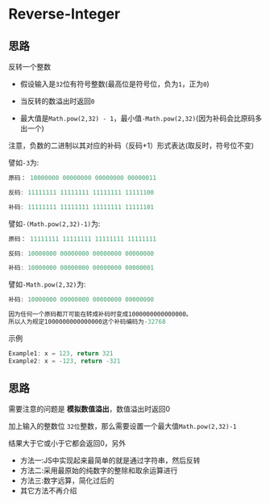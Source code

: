 # Reverse-Integer

## 思路

反转一个整数

- 假设输入是`32`位有符号整数(最高位是符号位，负为`1`，正为`0`)

- 当反转的数溢出时返回`0`

- 最大值是`Math.pow(2,32) - 1`，最小值`-Math.pow(2,32)`(因为补码会比原码多出一个)

注意，负数的二进制以其对应的补码（反码+1）形式表达(取反时，符号位不变)

譬如`-3`为:

```js
原码： 10000000 00000000 00000000 00000011

反码: 11111111 11111111 11111111 11111100

补码: 11111111 11111111 11111111 11111101
```

譬如`-(Math.pow(2,32)-1)`为:

```js
原码： 11111111 11111111 11111111 11111111

反码: 10000000 00000000 00000000 00000000

补码: 10000000 00000000 00000000 00000001
```

譬如`-Math.pow(2,32)`为:

```js
补码: 10000000 00000000 00000000 00000000

因为任何一个原码都丌可能在转成补码时变成1000000000000000。
所以人为规定1000000000000000这个补码编码为-32768
```


示例

```js
Example1: x = 123, return 321
Example2: x = -123, return -321
```

## 思路

需要注意的问题是 **模拟数值溢出**，数值溢出时返回0

加上输入的整数位 `32位`整数，那么需要设置一个最大值`Math.pow(2,32)-1`

结果大于它或小于它都会返回0，另外

* 方法一:JS中实现起来最简单的就是通过字符串，然后反转
* 方法二:采用最原始的纯数字的整除和取余运算进行
* 方法三:数字远算，简化过后的
* 其它方法不再介绍

